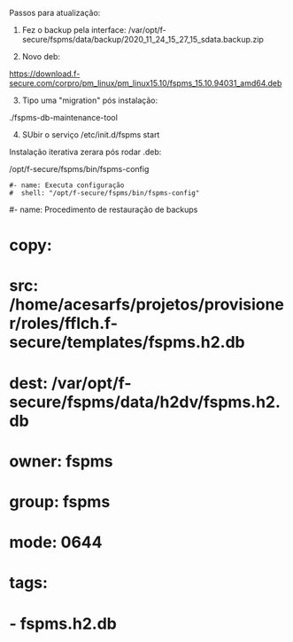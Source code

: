 Passos para atualização:

1. Fez o backup pela interface:
/var/opt/f-secure/fspms/data/backup/2020_11_24_15_27_15_sdata.backup.zip

2. Novo deb:

https://download.f-secure.com/corpro/pm_linux/pm_linux15.10/fspms_15.10.94031_amd64.deb

3. Tipo uma "migration" pós instalação:

./fspms-db-maintenance-tool

4. SUbir o serviço
/etc/init.d/fspms start

Instalação iterativa zerara pós rodar .deb:

  /opt/f-secure/fspms/bin/fspms-config


    #- name: Executa configuração
    #  shell: "/opt/f-secure/fspms/bin/fspms-config"

  #- name: Procedimento de restauração de backups
  #  copy:
  #    src: /home/acesarfs/projetos/provisioner/roles/fflch.f-secure/templates/fspms.h2.db
  #    dest: /var/opt/f-secure/fspms/data/h2dv/fspms.h2.db
  #    owner: fspms
  #    group: fspms
  #    mode: 0644
  #  tags:
  #    - fspms.h2.db

